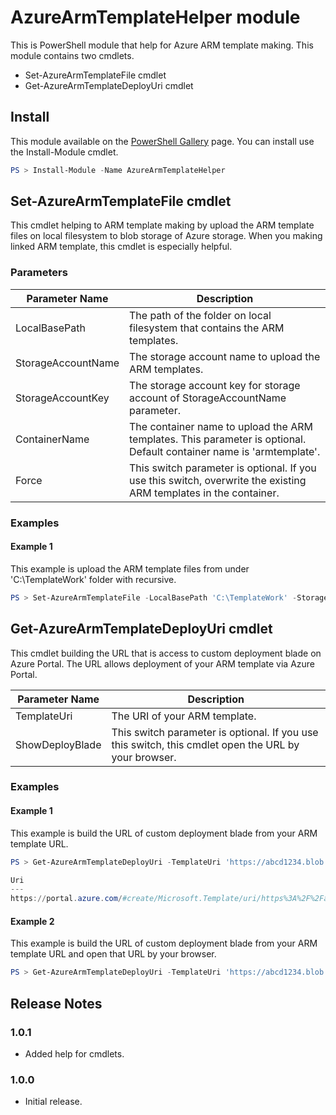 # AzureArmTemplateHelper module
This is PowerShell module that help for Azure ARM template making. This module contains two cmdlets.

- Set-AzureArmTemplateFile cmdlet
- Get-AzureArmTemplateDeployUri cmdlet

## Install
This module available on the [PowerShell Gallery](https://www.powershellgallery.com/packages/AzureArmTemplateHelper/) page. You can install use the Install-Module cmdlet.

```PowerShell
PS > Install-Module -Name AzureArmTemplateHelper 
```

## Set-AzureArmTemplateFile cmdlet
This cmdlet helping to ARM template making by upload the ARM template files on local filesystem to blob storage of Azure storage. When you making linked ARM template, this cmdlet is especially helpful.

### Parameters

Parameter Name     | Description
-------------------|-------------------
LocalBasePath      | The path of the folder on local filesystem that contains the ARM templates.
StorageAccountName | The storage account name to upload the ARM templates.
StorageAccountKey  | The storage account key for storage account of StorageAccountName parameter.
ContainerName      | The container name to upload the ARM templates. This parameter is optional. Default container name is 'armtemplate'.
Force              | This switch parameter is optional. If you use this switch, overwrite the existing ARM templates in the container.

### Examples

#### Example 1
This example is upload the ARM template files from under 'C:\TemplateWork' folder with recursive.

```PowerShell
PS > Set-AzureArmTemplateFile -LocalBasePath 'C:\TemplateWork' -StorageAccountName 'abcd1234' -StorageAccountKey 'dWLe7OT3P0HevzLeKzRlk4j4eRws7jHStp0C4XJtQJhuH4p5EOP+vLcK1w8sZ3QscGLy50DnOzQoiUbpzXD9Jg==' -Force
```


## Get-AzureArmTemplateDeployUri cmdlet
This cmdlet building the URL that is access to custom deployment blade on Azure Portal. The URL allows deployment of your ARM template via Azure Portal.

Parameter Name  | Description
----------------|-------------------
TemplateUri     | The URI of your ARM template.
ShowDeployBlade | This switch parameter is optional. If you use this switch, this cmdlet open the URL by your browser.

### Examples

#### Example 1
This example is build the URL of custom deployment blade from your ARM template URL.

```PowerShell
PS > Get-AzureArmTemplateDeployUri -TemplateUri 'https://abcd1234.blob.core.windows.net/armtemplate/main.json'

Uri
---
https://portal.azure.com/#create/Microsoft.Template/uri/https%3A%2F%2Fabcd1234.blob.core.windows.net%2Farmtemplate%2Fmain.json
```

#### Example 2
This example is build the URL of custom deployment blade from your ARM template URL and open that URL by your browser.

```PowerShell
PS > Get-AzureArmTemplateDeployUri -TemplateUri 'https://abcd1234.blob.core.windows.net/armtemplate/main.json' -ShowDeployBlade
```


## Release Notes

### 1.0.1
- Added help for cmdlets.

### 1.0.0
- Initial release.
